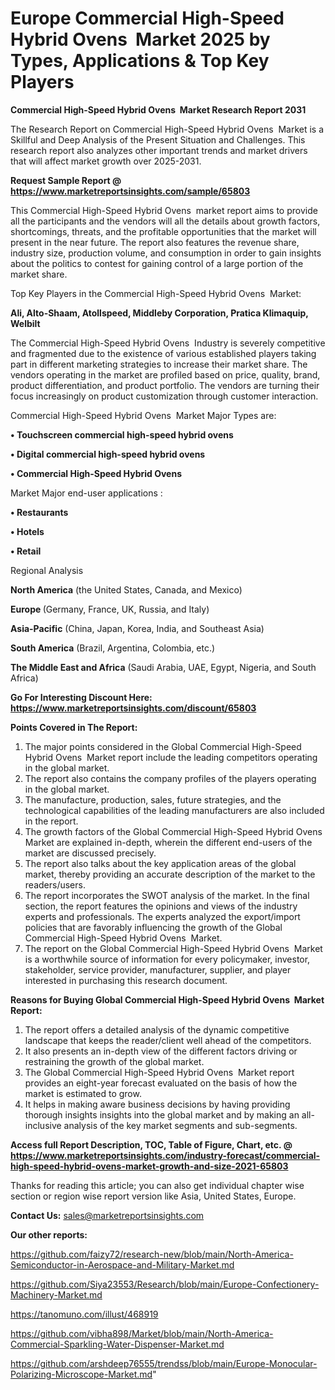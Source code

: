 # Europe Commercial High-Speed Hybrid Ovens  Market 2025 by Types, Applications & Top Key Players

<strong>Commercial High-Speed Hybrid Ovens  Market Research Report 2031</strong>

The Research Report on Commercial High-Speed Hybrid Ovens  Market is a Skillful and Deep Analysis of the Present Situation and Challenges. This research report also analyzes other important trends and market drivers that will affect market growth over 2025-2031.

<strong>Request Sample Report @ <a href=https://www.marketreportsinsights.com/sample/65803>https://www.marketreportsinsights.com/sample/65803</a></strong>

This Commercial High-Speed Hybrid Ovens  market report aims to provide all the participants and the vendors will all the details about growth factors, shortcomings, threats, and the profitable opportunities that the market will present in the near future. The report also features the revenue share, industry size, production volume, and consumption in order to gain insights about the politics to contest for gaining control of a large portion of the market share.

Top Key Players in the Commercial High-Speed Hybrid Ovens  Market:

<strong>Ali, Alto-Shaam, Atollspeed, Middleby Corporation, Pratica Klimaquip, Welbilt</strong>

The Commercial High-Speed Hybrid Ovens  Industry is severely competitive and fragmented due to the existence of various established players taking part in different marketing strategies to increase their market share. The vendors operating in the market are profiled based on price, quality, brand, product differentiation, and product portfolio. The vendors are turning their focus increasingly on product customization through customer interaction.

Commercial High-Speed Hybrid Ovens  Market Major Types are:

<strong>• Touchscreen commercial high-speed hybrid ovens

• Digital commercial high-speed hybrid ovens

• Commercial High-Speed Hybrid Ovens</strong>

Market Major end-user applications :

<strong>• Restaurants

• Hotels

• Retail</strong>

Regional Analysis

</u><strong><b>North America</b></strong> (the United States, Canada, and Mexico)

<strong><b>Europe </b></strong>(Germany, France, UK, Russia, and Italy)

<strong><b>Asia-Pacific</b></strong> (China, Japan, Korea, India, and Southeast Asia)

<strong><b>South America</b></strong> (Brazil, Argentina, Colombia, etc.)

<strong><b>The Middle East and Africa</b></strong> (Saudi Arabia, UAE, Egypt, Nigeria, and South Africa)

<strong>Go For Interesting Discount Here: <a href=https://www.marketreportsinsights.com/discount/65803>https://www.marketreportsinsights.com/discount/65803</a></strong>

<strong>Points Covered in The Report:</strong>
<ol>
  <li>The major points considered in the Global Commercial High-Speed Hybrid Ovens  Market report include the leading competitors operating in the global market.</li>
  <li>The report also contains the company profiles of the players operating in the global market.</li>
  <li>The manufacture, production, sales, future strategies, and the technological capabilities of the leading manufacturers are also included in the report.</li>
  <li>The growth factors of the Global Commercial High-Speed Hybrid Ovens  Market are explained in-depth, wherein the different end-users of the market are discussed precisely.</li>
  <li>The report also talks about the key application areas of the global market, thereby providing an accurate description of the market to the readers/users.</li>
  <li>The report incorporates the SWOT analysis of the market. In the final section, the report features the opinions and views of the industry experts and professionals. The experts analyzed the export/import policies that are favorably influencing the growth of the Global Commercial High-Speed Hybrid Ovens  Market.</li>
  <li>The report on the Global Commercial High-Speed Hybrid Ovens  Market is a worthwhile source of information for every policymaker, investor, stakeholder, service provider, manufacturer, supplier, and player interested in purchasing this research document.</li>
</ol>
<strong>Reasons for Buying Global Commercial High-Speed Hybrid Ovens  Market Report:</strong>

<ol>
  <li>The report offers a detailed analysis of the dynamic competitive landscape that keeps the reader/client well ahead of the competitors.</li>
  <li>It also presents an in-depth view of the different factors driving or restraining the growth of the global market.</li>
  <li>The Global Commercial High-Speed Hybrid Ovens  Market report provides an eight-year forecast evaluated on the basis of how the market is estimated to grow.</li>
  <li>It helps in making aware business decisions by having providing thorough insights insights into the global market and by making an all-inclusive analysis of the key market segments and sub-segments.</li>
</ol>
<strong>Access full Report Description, TOC, Table of Figure, Chart, etc. @ <a href=https://www.marketreportsinsights.com/industry-forecast/commercial-high-speed-hybrid-ovens-market-growth-and-size-2021-65803>https://www.marketreportsinsights.com/industry-forecast/commercial-high-speed-hybrid-ovens-market-growth-and-size-2021-65803</a></strong>


Thanks for reading this article; you can also get individual chapter wise section or region wise report version like Asia, United States, Europe.

<strong>Contact Us:</strong>
sales@marketreportsinsights.com

<strong>Our other reports:</strong>

<a href=https://github.com/faizy72/research-new/blob/main/North-America-Semiconductor-in-Aerospace-and-Military-Market.md>https://github.com/faizy72/research-new/blob/main/North-America-Semiconductor-in-Aerospace-and-Military-Market.md</a>

<a href=https://github.com/Siya23553/Research/blob/main/Europe-Confectionery-Machinery-Market.md>https://github.com/Siya23553/Research/blob/main/Europe-Confectionery-Machinery-Market.md</a>

<a href=https://tanomuno.com/illust/468919>https://tanomuno.com/illust/468919</a>

<a href=https://github.com/vibha898/Market/blob/main/North-America-Commercial-Sparkling-Water-Dispenser-Market.md>https://github.com/vibha898/Market/blob/main/North-America-Commercial-Sparkling-Water-Dispenser-Market.md</a>

<a href=https://github.com/arshdeep76555/trendss/blob/main/Europe-Monocular-Polarizing-Microscope-Market.md>https://github.com/arshdeep76555/trendss/blob/main/Europe-Monocular-Polarizing-Microscope-Market.md</a>"
